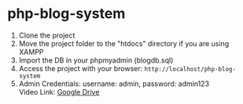 # php-blog-system

1. Clone the project  
2. Move the project folder to the "htdocs" directory if you are using XAMPP  
3. Import the DB in your phpmyadmin (blogdb.sql)  
4. Access the project with your browser: `http://localhost/php-blog-system`  
5. Admin Credentials: username: admin, password: admin123  
Video Link: [Google Drive](https://drive.google.com/file/d/188jXU-opulD-ofNLnpLtR4KbUM5oihC4/view?usp=sharing)
